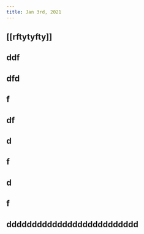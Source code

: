 ```yaml
---
title: Jan 3rd, 2021
---
```


## [[rftytyfty]]
## ddf
## dfd
## f
## df
## d
## f
## d
## f
## dddddddddddddddddddddddddd
##
